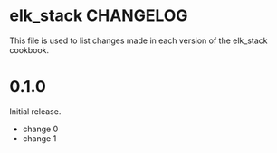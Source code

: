 # elk_stack CHANGELOG

This file is used to list changes made in each version of the elk_stack cookbook.

# 0.1.0

Initial release.

- change 0
- change 1

